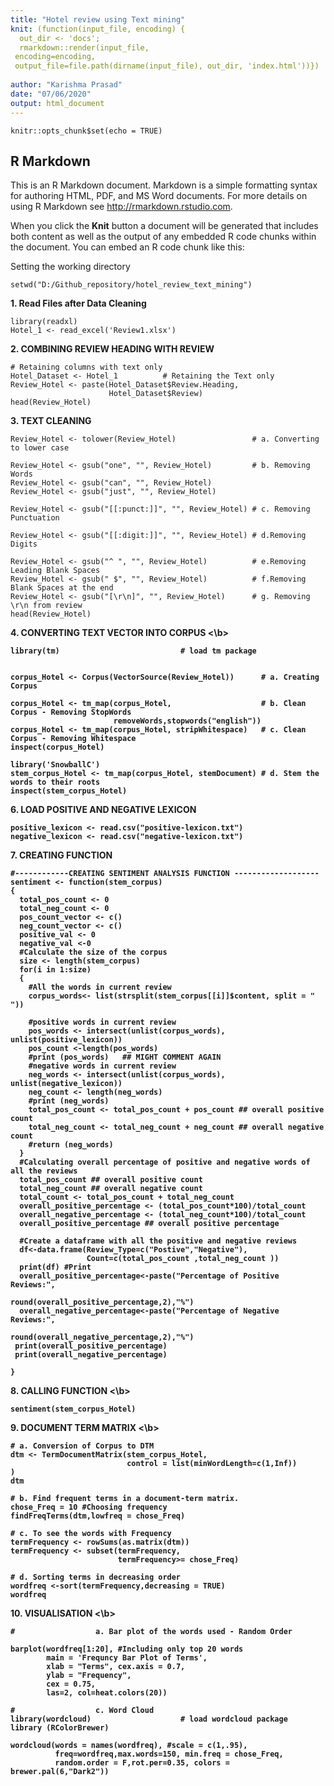 ```yaml
---
title: "Hotel review using Text mining"
knit: (function(input_file, encoding) {
  out_dir <- 'docs';
  rmarkdown::render(input_file,
 encoding=encoding,
 output_file=file.path(dirname(input_file), out_dir, 'index.html'))})
 
author: "Karishma Prasad"
date: "07/06/2020"
output: html_document
---
```


```{r setup, include=FALSE}
knitr::opts_chunk$set(echo = TRUE)
```

## R Markdown

This is an R Markdown document. Markdown is a simple formatting syntax for authoring HTML, PDF, and MS Word documents. For more details on using R Markdown see <http://rmarkdown.rstudio.com>.

When you click the **Knit** button a document will be generated that includes both content as well as the output of any embedded R code chunks within the document. You can embed an R code chunk like this:

Setting the working directory
```{r }
setwd("D:/Github_repository/hotel_review_text_mining")
```
<b> 1.  Read Files after Data Cleaning </b>
```{r}
library(readxl)
Hotel_1 <- read_excel('Review1.xlsx')
```
<b> 2. COMBINING REVIEW HEADING WITH REVIEW </b>

```{r}
# Retaining columns with text only
Hotel_Dataset <- Hotel_1          # Retaining the Text only
Review_Hotel <- paste(Hotel_Dataset$Review.Heading,
                      Hotel_Dataset$Review)
head(Review_Hotel)
```
<b> 3. TEXT CLEANING </b>
```{r}
Review_Hotel <- tolower(Review_Hotel)                 # a. Converting to lower case

Review_Hotel <- gsub("one", "", Review_Hotel)         # b. Removing Words   
Review_Hotel <- gsub("can", "", Review_Hotel)
Review_Hotel <- gsub("just", "", Review_Hotel)

Review_Hotel <- gsub("[[:punct:]]", "", Review_Hotel) # c. Removing Punctuation 

Review_Hotel <- gsub("[[:digit:]]", "", Review_Hotel) # d.Removing Digits

Review_Hotel <- gsub("^ ", "", Review_Hotel)          # e.Removing Leading Blank Spaces 
Review_Hotel <- gsub(" $", "", Review_Hotel)          # f.Removing Blank Spaces at the end 
Review_Hotel <- gsub("[\r\n]", "", Review_Hotel)      # g. Removing \r\n from review
head(Review_Hotel)
```

<b> 4. CONVERTING TEXT VECTOR INTO CORPUS <\b>
```{r}
library(tm)                           # load tm package


corpus_Hotel <- Corpus(VectorSource(Review_Hotel))      # a. Creating Corpus

corpus_Hotel <- tm_map(corpus_Hotel,                    # b. Clean Corpus - Removing StopWords
                       removeWords,stopwords("english"))
corpus_Hotel <- tm_map(corpus_Hotel, stripWhitespace)   # c. Clean Corpus - Removing Whitespace
inspect(corpus_Hotel)
```
```{r}
library('SnowballC')
stem_corpus_Hotel <- tm_map(corpus_Hotel, stemDocument) # d. Stem the words to their roots
inspect(stem_corpus_Hotel)
```
<b> 6. LOAD POSITIVE AND NEGATIVE LEXICON </b>
```{r}
positive_lexicon <- read.csv("positive-lexicon.txt")
negative_lexicon <- read.csv("negative-lexicon.txt")
```
<b> 7. CREATING FUNCTION </b>
```{r}
#------------CREATING SENTIMENT ANALYSIS FUNCTION -------------------
sentiment <- function(stem_corpus)
{
  total_pos_count <- 0
  total_neg_count <- 0
  pos_count_vector <- c()
  neg_count_vector <- c()
  positive_val <- 0
  negative_val <-0
  #Calculate the size of the corpus
  size <- length(stem_corpus)
  for(i in 1:size)
  {
    #All the words in current review
    corpus_words<- list(strsplit(stem_corpus[[i]]$content, split = " "))
    
    #positive words in current review
    pos_words <- intersect(unlist(corpus_words), unlist(positive_lexicon))
    pos_count <-length(pos_words)
    #print (pos_words)   ## MIGHT COMMENT AGAIN
    #negative words in current review
    neg_words <- intersect(unlist(corpus_words), unlist(negative_lexicon))
    neg_count <- length(neg_words)
    #print (neg_words)
    total_pos_count <- total_pos_count + pos_count ## overall positive count
    total_neg_count <- total_neg_count + neg_count ## overall negative count
    #return (neg_words)
  }
  #Calculating overall percentage of positive and negative words of all the reviews
  total_pos_count ## overall positive count
  total_neg_count ## overall negative count
  total_count <- total_pos_count + total_neg_count
  overall_positive_percentage <- (total_pos_count*100)/total_count
  overall_negative_percentage <- (total_neg_count*100)/total_count
  overall_positive_percentage ## overall positive percentage
  
  #Create a dataframe with all the positive and negative reviews
  df<-data.frame(Review_Type=c("Postive","Negative"),
                 Count=c(total_pos_count ,total_neg_count ))
  print(df) #Print
  overall_positive_percentage<-paste("Percentage of Positive Reviews:",
                                     round(overall_positive_percentage,2),"%")
  overall_negative_percentage<-paste("Percentage of Negative Reviews:",
                                     round(overall_negative_percentage,2),"%")
 print(overall_positive_percentage)
 print(overall_negative_percentage)

}
```
<b> 8. CALLING FUNCTION <\b> 
```{r}
sentiment(stem_corpus_Hotel)
```
<b> 9. DOCUMENT TERM MATRIX <\b> 
```{r}
# a. Conversion of Corpus to DTM
dtm <- TermDocumentMatrix(stem_corpus_Hotel,  
                          control = list(minWordLength=c(1,Inf))
)
dtm
```
```{r}
# b. Find frequent terms in a document-term matrix.
chose_Freq = 10 #Choosing frequency
findFreqTerms(dtm,lowfreq = chose_Freq)  
```
```{r}
# c. To see the words with Frequency
termFrequency <- rowSums(as.matrix(dtm))     
termFrequency <- subset(termFrequency,
                        termFrequency>= chose_Freq)

# d. Sorting terms in decreasing order
wordfreq <-sort(termFrequency,decreasing = TRUE)  
wordfreq

```
<b> 10. VISUALISATION <\b> 
```{r}
#                  a. Bar plot of the words used - Random Order

barplot(wordfreq[1:20], #Including only top 20 words
        main = 'Frequncy Bar Plot of Terms',
        xlab = "Terms", cex.axis = 0.7,              
        ylab = "Frequency",
        cex = 0.75,
        las=2, col=heat.colors(20)) 

```
```{r}
#                  c. Word Cloud
library(wordcloud)                    # load wordcloud package
library (RColorBrewer)

wordcloud(words = names(wordfreq), #scale = c(1,.95), 
          freq=wordfreq,max.words=150, min.freq = chose_Freq, 
          random.order = F,rot.per=0.35, colors = brewer.pal(6,"Dark2"))
```